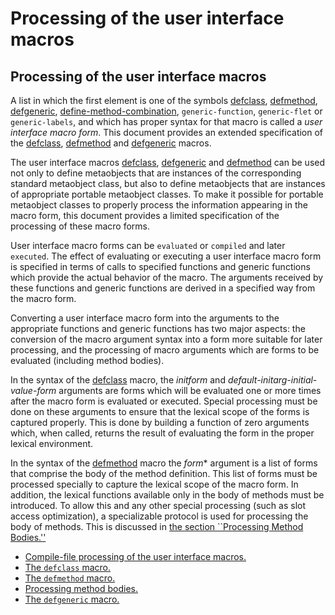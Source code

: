 Processing of the user interface macros
=======================================

Processing of the user interface macros
---------------------------------------

A list in which the first element is one of the symbols [defclass](http://www.lispworks.com/documentation/HyperSpec/Body/m_defcla.htm#defclass), [defmethod](http://www.lispworks.com/documentation/HyperSpec/Body/m_defmet.htm#defmethod), [defgeneric](http://www.lispworks.com/documentation/HyperSpec/Body/m_defgen.htm#defgeneric), [define-method-combination](http://www.lispworks.com/documentation/HyperSpec/Body/m_defi_4.htm#define-method-combination), `generic-function`, `generic-flet` or `generic-labels`, and which has proper syntax for that macro is called a *user interface macro form*. This document provides an extended specification of the [defclass](http://www.lispworks.com/documentation/HyperSpec/Body/m_defcla.htm#defclass), [defmethod](http://www.lispworks.com/documentation/HyperSpec/Body/m_defmet.htm#defmethod) and [defgeneric](http://www.lispworks.com/documentation/HyperSpec/Body/m_defgen.htm#defgeneric) macros.

The user interface macros [defclass](http://www.lispworks.com/documentation/HyperSpec/Body/m_defcla.htm#defclass), [defgeneric](http://www.lispworks.com/documentation/HyperSpec/Body/m_defgen.htm#defgeneric) and [defmethod](http://www.lispworks.com/documentation/HyperSpec/Body/m_defmet.htm#defmethod) can be used not only to define metaobjects that are instances of the corresponding standard metaobject class, but also to define metaobjects that are instances of appropriate portable metaobject classes. To make it possible for portable metaobject classes to properly process the information appearing in the macro form, this document provides a limited specification of the processing of these macro forms.

User interface macro forms can be `evaluated` or `compiled` and later `executed`. The effect of evaluating or executing a user interface macro form is specified in terms of calls to specified functions and generic functions which provide the actual behavior of the macro. The arguments received by these functions and generic functions are derived in a specified way from the macro form.

Converting a user interface macro form into the arguments to the appropriate functions and generic functions has two major aspects: the conversion of the macro argument syntax into a form more suitable for later processing, and the processing of macro arguments which are forms to be evaluated (including method bodies).

In the syntax of the [defclass](http://www.lispworks.com/documentation/HyperSpec/Body/m_defcla.htm#defclass) macro, the *initform* and *default-initarg-initial-value-form* arguments are forms which will be evaluated one or more times after the macro form is evaluated or executed. Special processing must be done on these arguments to ensure that the lexical scope of the forms is captured properly. This is done by building a function of zero arguments which, when called, returns the result of evaluating the form in the proper lexical environment.

In the syntax of the [defmethod](http://www.lispworks.com/documentation/HyperSpec/Body/m_defmet.htm#defmethod) macro the *form** argument is a list of forms that comprise the body of the method definition. This list of forms must be processed specially to capture the lexical scope of the macro form. In addition, the lexical functions available only in the body of methods must be introduced. To allow this and any other special processing (such as slot access optimization), a specializable protocol is used for processing the body of methods. This is discussed in [the section ``Processing Method Bodies.''](/docs/meta-object-protocol/processing-method-bodies)

-   [Compile-file processing of the user interface macros.](/docs/meta-object-protocol/compile-file-processing-of-the-user-interface-macros)
-   [The `defclass` macro.](/docs/meta-object-protocol/the-defclass-macro)
-   [The `defmethod` macro.](/docs/meta-object-protocol/the-defmethod-macro)
-   [Processing method bodies.](/docs/meta-object-protocol/processing-method-bodies)
-   [The `defgeneric` macro.](/docs/meta-object-protocol/the-defgeneric-macro)

